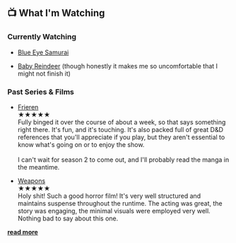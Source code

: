 ## 📺 What I'm Watching

### Currently Watching

- [Blue Eye Samurai](https://youtu.be/3gLlS9m4kns?si=BnlFN3GyhmetYR0J)

- [Baby Reindeer](https://youtu.be/eafm1gB6SCM?si=gZMrXNgIjkdzIUdO) (though honestly it makes me so uncomfortable that I might not finish it)

### Past Series & Films

- [Frieren](https://youtu.be/01WEqntM1NI?si=KmcVSHq8x4XHZnxe)<br>
<span class="rating">★★★★★</span><br>
Fully binged it over the course of about a week, so that says something right there. It's fun, and it's touching. It's also packed full of great D&D references that you'll appreciate if you play, but they aren't essential to know what's going on or to enjoy the show.<br><br>
I can't wait for season 2 to come out, and I'll probably read the manga in the meantime.

- [Weapons](https://youtu.be/OpThntO9ixc?si=sAadp9qtwOyOl_eF)<br>
<span class="rating">★★★★★</span><br>
Holy shit! Such a good horror film! It's very well structured and maintains suspense throughout the runtime. The acting was great, the story was engaging, the minimal visuals were employed very well. Nothing bad to say about this one.

[**read more**](/reviews#Films)